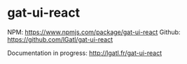 # gat-ui-react
NPM: https://www.npmjs.com/package/gat-ui-react
Github: https://github.com/lGatl/gat-ui-react

Documentation in progress: http://lgatl.fr/gat-ui-react
